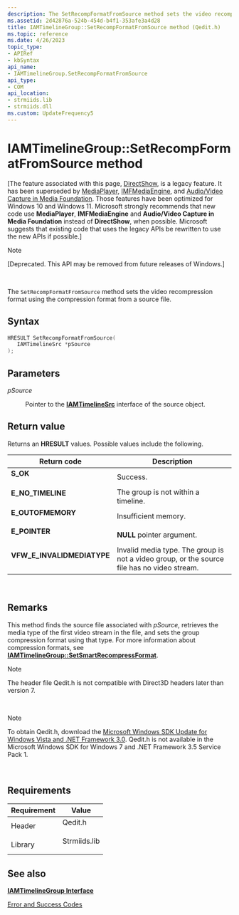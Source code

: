 ```yaml
---
description: The SetRecompFormatFromSource method sets the video recompression format using the compression format from a source file.
ms.assetid: 2d42876a-524b-454d-b4f1-353afe3a4d28
title: IAMTimelineGroup::SetRecompFormatFromSource method (Qedit.h)
ms.topic: reference
ms.date: 4/26/2023
topic_type: 
- APIRef
- kbSyntax
api_name: 
- IAMTimelineGroup.SetRecompFormatFromSource
api_type: 
- COM
api_location: 
- strmiids.lib
- strmiids.dll
ms.custom: UpdateFrequency5
---
```


# IAMTimelineGroup::SetRecompFormatFromSource method

\[The feature associated with this page, [DirectShow](/windows/win32/directshow/directshow), is a legacy feature. It has been superseded by [MediaPlayer](/uwp/api/Windows.Media.Playback.MediaPlayer), [IMFMediaEngine](/windows/win32/api/mfmediaengine/nn-mfmediaengine-imfmediaengine), and [Audio/Video Capture in Media Foundation](windows/win32/medfound/audio-video-capture-in-media-foundation). Those features have been optimized for Windows 10 and Windows 11. Microsoft strongly recommends that new code use **MediaPlayer**, **IMFMediaEngine** and **Audio/Video Capture in Media Foundation** instead of **DirectShow**, when possible. Microsoft suggests that existing code that uses the legacy APIs be rewritten to use the new APIs if possible.\]

> [!Note]  
> \[Deprecated. This API may be removed from future releases of Windows.\]

 

The `SetRecompFormatFromSource` method sets the video recompression format using the compression format from a source file.

## Syntax


```C++
HRESULT SetRecompFormatFromSource(
   IAMTimelineSrc *pSource
);
```



## Parameters

<dl> <dt>

*pSource* 
</dt> <dd>

Pointer to the [**IAMTimelineSrc**](iamtimelinesrc.md) interface of the source object.

</dd> </dl>

## Return value

Returns an **HRESULT** values. Possible values include the following.



| Return code                                                                                             | Description                                                                                            |
|---------------------------------------------------------------------------------------------------------|--------------------------------------------------------------------------------------------------------|
| <dl> <dt>**S\_OK**</dt> </dl>                    | Success.<br/>                                                                                    |
| <dl> <dt>**E\_NO\_TIMELINE**</dt> </dl>          | The group is not within a timeline.<br/>                                                         |
| <dl> <dt>**E\_OUTOFMEMORY**</dt> </dl>           | Insufficient memory.<br/>                                                                        |
| <dl> <dt>**E\_POINTER**</dt> </dl>               | **NULL** pointer argument.<br/>                                                                  |
| <dl> <dt>**VFW\_E\_INVALIDMEDIATYPE**</dt> </dl> | Invalid media type. The group is not a video group, or the source file has no video stream.<br/> |



 

## Remarks

This method finds the source file associated with *pSource*, retrieves the media type of the first video stream in the file, and sets the group compression format using that type. For more information about compression formats, see [**IAMTimelineGroup::SetSmartRecompressFormat**](iamtimelinegroup-setsmartrecompressformat.md).

> [!Note]  
> The header file Qedit.h is not compatible with Direct3D headers later than version 7.

 

> [!Note]  
> To obtain Qedit.h, download the [Microsoft Windows SDK Update for Windows Vista and .NET Framework 3.0](https://msdn.microsoft.com/windowsvista/bb980924.aspx). Qedit.h is not available in the Microsoft Windows SDK for Windows 7 and .NET Framework 3.5 Service Pack 1.

 

## Requirements



| Requirement | Value |
|--------------------|-----------------------------------------------------------------------------------------|
| Header<br/>  | <dl> <dt>Qedit.h</dt> </dl>      |
| Library<br/> | <dl> <dt>Strmiids.lib</dt> </dl> |



## See also

<dl> <dt>

[**IAMTimelineGroup Interface**](iamtimelinegroup.md)
</dt> <dt>

[Error and Success Codes](error-and-success-codes.md)
</dt> </dl>

 

 




